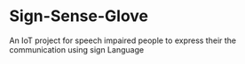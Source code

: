 # Sign-Sense-Glove
An IoT project for speech impaired people to express their the communication using sign Language
